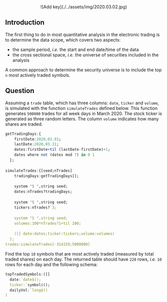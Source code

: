 <span style="display:block;text-align:center">
![Add key](./../assets/img/2020.03.02.jpg)
</span>


## Introduction
The first thing to do in most quantitative analysis in the electronic trading is to determine the data scope, which covers two aspects:

- the sample period, *i.e.* the start and end date/time of the data
- the cross sectional space, *i.e.* the universe of securities included in the analysis

A common approach to determine the security universe is to include the top ``n`` most actively traded symbols.


## Question
Assuming a ``trade`` table, which has three columns: ``date``, ``ticker`` and ``volume``, is simulated with the function ``simulateTrades`` defined below. This function generates ``500000`` trades for all week days in March 2020. The stock ticker is generated as three random letters. The column ``volume`` indicates how many shares are traded.

```q
getTradingDays:{
    firstDate:2020.03.01;
    lastDate:2020.03.31;
    dates:firstDate+til (lastDate-firstDate)+1;
    dates where not (dates mod 7) in 0 1
  };

simulateTrades:{[seed;nTrades]
    tradingDays:getTradingDays[];

    system "S ",string seed;
    dates:nTrades?tradingDays;

    system "S ",string seed;
    tickers:nTrades?`3;

    system "S ",string seed;
    volumes:100*nTrades?1+til 100;

    ([] date:dates;ticker:tickers;volume:volumes)
  };
trades:simulateTrades[-314159;5000000]
```

Find the top ``10`` symbols that are most actively traded (measured by total traded shares) on each day. The returned table should have ``220`` rows, *i.e.* ``10`` rows for each day and the following schema:

```q
topTradedSymbols:([]
  date:`date$();
  ticker:`symbol$();
  dailyVol:`long$()
)
```
